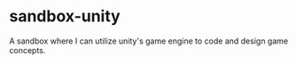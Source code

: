 # sandbox-unity
A sandbox where I can utilize unity's game engine to code and design game concepts.
